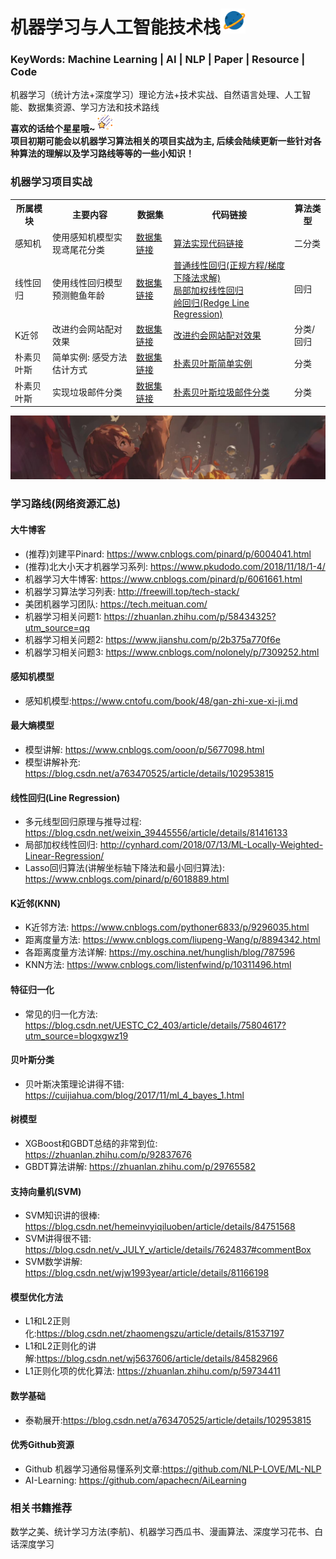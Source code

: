 # 机器学习与人工智能技术栈<img width=40 src="https://github.com/Niutranser-Li/Machine-Learning-Algorithm/blob/master/img/2.png"></img>
### KeyWords: Machine Learning | AI | NLP | Paper | Resource | Code
机器学习（统计方法+深度学习）理论方法+技术实战、自然语言处理、人工智能、数据集资源、学习方法和技术路线<br>
**喜欢的话给个星星哦~**<img width=30 src="https://github.com/Niutranser-Li/Machine-Learning-Algorithm/blob/master/img/3.png"></img><br>
**项目初期可能会以机器学习算法相关的项目实战为主, 后续会陆续更新一些针对各种算法的理解以及学习路线等等的一些小知识！**

### 机器学习项目实战
<table>
  <tr>
    <th>所属模块</th>
    <th>主要内容</th>
    <th>数据集</th>
    <th>代码链接</th>
    <th>算法类型</th>
  </tr>
  <tr>
    <td>感知机</td>
    <td>使用感知机模型实现鸢尾花分类</td>
    <td><a href="./感知机模型/IRIS-data">数据集链接</a></td>
    <td><a href="./感知机模型/PLA_classifier.py">算法实现代码链接</a></td>
    <td>二分类</td>
  </tr>
  <tr>
    <td>线性回归</td>
    <td>使用线性回归模型预测鲍鱼年龄</td>
    <td><a href="./线性回归模型/dataset">数据集链接</a></td>
    <td>
      <a href="./线性回归模型/line_regression.py">普通线性回归(正规方程/梯度下降法求解)</a><br>
      <a href="./线性回归模型/LWLR.py">局部加权线性回归</a><br>
      <a href="./线性回归模型/Redge_regression.py">岭回归(Redge Line Regression)</a>
    </td>
    <td>回归</td>
  </tr>
  <tr>
    <td>K近邻</td>
    <td>改进约会网站配对效果</td>
    <td><a href="./K近邻模型(KNN)/dataset/datingTestSet.txt">数据集链接</a></td>
    <td>
      <a href="./K近邻模型(KNN)/general_knn_hall.py">改进约会网站配对效果</a>
    </td>
    <td>分类/回归</td>
  </tr>
  <tr>
    <td>朴素贝叶斯</td>
    <td>简单实例: 感受方法估计方式</td>
    <td><a href="./朴素贝叶斯/nativeBayes_generate.py">数据集链接</a></td>
    <td>
      <a href="./朴素贝叶斯/nativeBayes_generate.py">朴素贝叶斯简单实例</a>
    </td>
    <td>分类</td>
  </tr>
  <tr>
    <td>朴素贝叶斯</td>
    <td>实现垃圾邮件分类</td>
    <td><a href="./朴素贝叶斯/dataset/email/">数据集链接</a></td>
    <td>
      <a href="./朴素贝叶斯/nativeBayes_email.py">朴素贝叶斯垃圾邮件分类</a>
    </td>
    <td>分类</td>
  </tr>
</table>
<img src="https://github.com/Niutranser-Li/Machine-Learning-Algorithm/blob/master/img/1.jpg"></img>

### 学习路线(网络资源汇总)<br>
#### 大牛博客<br>
* (推荐)刘建平Pinard: <https://www.cnblogs.com/pinard/p/6004041.html>
* (推荐)北大小天才机器学习系列: <https://www.pkudodo.com/2018/11/18/1-4/>
* 机器学习大牛博客: <https://www.cnblogs.com/pinard/p/6061661.html>
* 机器学习算法学习列表: <http://freewill.top/tech-stack/>
* 美团机器学习团队: <https://tech.meituan.com/>
* 机器学习相关问题1: https://zhuanlan.zhihu.com/p/58434325?utm_source=qq
* 机器学习相关问题2: <https://www.jianshu.com/p/2b375a770f6e>
* 机器学习相关问题3: <https://www.cnblogs.com/nolonely/p/7309252.html>

#### 感知机模型<br>
* 感知机模型:<https://www.cntofu.com/book/48/gan-zhi-xue-xi-ji.md>

#### 最大熵模型<br>
* 模型讲解: <https://www.cnblogs.com/ooon/p/5677098.html>
* 模型讲解补充: <https://blog.csdn.net/a763470525/article/details/102953815>

#### 线性回归(Line Regression)<br>
* 多元线型回归原理与推导过程: <https://blog.csdn.net/weixin_39445556/article/details/81416133>
* 局部加权线性回归: <http://cynhard.com/2018/07/13/ML-Locally-Weighted-Linear-Regression/>
* Lasso回归算法(讲解坐标轴下降法和最小回归算法): <https://www.cnblogs.com/pinard/p/6018889.html>

#### K近邻(KNN)<br>
* K近邻方法: <https://www.cnblogs.com/pythoner6833/p/9296035.html>
* 距离度量方法: <https://www.cnblogs.com/liupeng-Wang/p/8894342.html>
* 各距离度量方法详解: <https://my.oschina.net/hunglish/blog/787596>
* KNN方法: <https://www.cnblogs.com/listenfwind/p/10311496.html>

#### 特征归一化<br>
* 常见的归一化方法: <https://blog.csdn.net/UESTC_C2_403/article/details/75804617?utm_source=blogxgwz19>

#### 贝叶斯分类<br>
* 贝叶斯决策理论讲得不错: <https://cuijiahua.com/blog/2017/11/ml_4_bayes_1.html>

#### 树模型<br>
* XGBoost和GBDT总结的非常到位: <https://zhuanlan.zhihu.com/p/92837676>
* GBDT算法讲解: <https://zhuanlan.zhihu.com/p/29765582>

#### 支持向量机(SVM)<br>
* SVM知识讲的很棒: <https://blog.csdn.net/hemeinvyiqiluoben/article/details/84751568>
* SVM讲得很不错: <https://blog.csdn.net/v_JULY_v/article/details/7624837#commentBox>
* SVM数学讲解: <https://blog.csdn.net/wjw1993year/article/details/81166198>

#### 模型优化方法
* L1和L2正则化:<https://blog.csdn.net/zhaomengszu/article/details/81537197>
* L1和L2正则化的讲解:<https://blog.csdn.net/wj5637606/article/details/84582966>
* L1正则化项的优化算法: <https://zhuanlan.zhihu.com/p/59734411>

#### 数学基础<br>
* 泰勒展开:<https://blog.csdn.net/a763470525/article/details/102953815>

#### 优秀Github资源
* Github 机器学习通俗易懂系列文章:<https://github.com/NLP-LOVE/ML-NLP>
* AI-Learning: <https://github.com/apachecn/AiLearning>

### 相关书籍推荐
数学之美、统计学习方法(李航)、机器学习西瓜书、漫画算法、深度学习花书、白话深度学习
